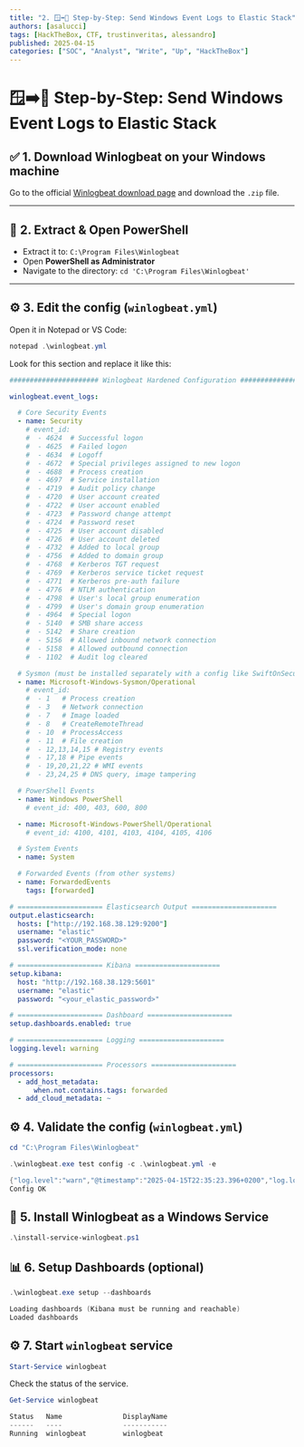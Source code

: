 ```yaml
---
title: "2. 🪟➡️🐧 Step-by-Step: Send Windows Event Logs to Elastic Stack"
authors: [asalucci]
tags: [HackTheBox, CTF, trustinveritas, alessandro]
published: 2025-04-15
categories: ["SOC", "Analyst", "Write", "Up", "HackTheBox"]
---
```


# 🪟➡️🐧 Step-by-Step: Send Windows Event Logs to Elastic Stack

## ✅ 1. Download Winlogbeat on your Windows machine

Go to the official [Winlogbeat download page](https://www.elastic.co/downloads/beats/winlogbeat) and download the `.zip` file.

---

## 📂 2. Extract & Open PowerShell

- Extract it to: `C:\Program Files\Winlogbeat`
- Open **PowerShell as Administrator**
- Navigate to the directory: `cd 'C:\Program Files\Winlogbeat'`

---

## ⚙️ 3. Edit the config (`winlogbeat.yml`)

Open it in Notepad or VS Code:

```powershell
notepad .\winlogbeat.yml
```

Look for this section and replace it like this:

```yaml
###################### Winlogbeat Hardened Configuration ########################

winlogbeat.event_logs:

  # Core Security Events
  - name: Security
    # event_id: 
    #  - 4624  # Successful logon
    #  - 4625  # Failed logon
    #  - 4634  # Logoff
    #  - 4672  # Special privileges assigned to new logon
    #  - 4688  # Process creation
    #  - 4697  # Service installation
    #  - 4719  # Audit policy change
    #  - 4720  # User account created
    #  - 4722  # User account enabled
    #  - 4723  # Password change attempt
    #  - 4724  # Password reset
    #  - 4725  # User account disabled
    #  - 4726  # User account deleted
    #  - 4732  # Added to local group
    #  - 4756  # Added to domain group
    #  - 4768  # Kerberos TGT request
    #  - 4769  # Kerberos service ticket request
    #  - 4771  # Kerberos pre-auth failure
    #  - 4776  # NTLM authentication
    #  - 4798  # User's local group enumeration
    #  - 4799  # User's domain group enumeration
    #  - 4964  # Special logon
    #  - 5140  # SMB share access
    #  - 5142  # Share creation
    #  - 5156  # Allowed inbound network connection
    #  - 5158  # Allowed outbound connection
    #  - 1102  # Audit log cleared

  # Sysmon (must be installed separately with a config like SwiftOnSecurity)
  - name: Microsoft-Windows-Sysmon/Operational
    # event_id:
    #  - 1   # Process creation
    #  - 3   # Network connection
    #  - 7   # Image loaded
    #  - 8   # CreateRemoteThread
    #  - 10  # ProcessAccess
    #  - 11  # File creation
    #  - 12,13,14,15 # Registry events
    #  - 17,18 # Pipe events
    #  - 19,20,21,22 # WMI events
    #  - 23,24,25 # DNS query, image tampering

  # PowerShell Events
  - name: Windows PowerShell
    # event_id: 400, 403, 600, 800

  - name: Microsoft-Windows-PowerShell/Operational
    # event_id: 4100, 4101, 4103, 4104, 4105, 4106

  # System Events
  - name: System

  # Forwarded Events (from other systems)
  - name: ForwardedEvents
    tags: [forwarded]

# ===================== Elasticsearch Output =====================
output.elasticsearch:
  hosts: ["http://192.168.38.129:9200"]
  username: "elastic"
  password: "<YOUR_PASSWORD>"
  ssl.verification_mode: none

# ===================== Kibana =====================
setup.kibana:
  host: "http://192.168.38.129:5601"
  username: "elastic"
  password: "<your_elastic_password>"

# ===================== Dashboard =====================
setup.dashboards.enabled: true

# ===================== Logging =====================
logging.level: warning

# ===================== Processors =====================
processors:
  - add_host_metadata:
      when.not.contains.tags: forwarded
  - add_cloud_metadata: ~
```

## ⚙️ 4. Validate the config (`winlogbeat.yml`)

```powershell
cd "C:\Program Files\Winlogbeat"
```

```powershell
.\winlogbeat.exe test config -c .\winlogbeat.yml -e
```

```powershell
{"log.level":"warn","@timestamp":"2025-04-15T22:35:23.396+0200","log.logger":"tls","log.origin":{"function":"github.com/elastic/elastic-agent-libs/transport/tlscommon.(*TLSConfig).ToConfig","file.name":"tlscommon/tls_config.go","file.line":107},"message":"SSL/TLS verifications disabled.","service.name":"winlogbeat","ecs.version":"1.6.0"}
Config OK
```

## 🚀 5. Install Winlogbeat as a Windows Service

```powershell
.\install-service-winlogbeat.ps1
```

## 📊 6. Setup Dashboards (optional)

```powershell
.\winlogbeat.exe setup --dashboards
```

```powershell
Loading dashboards (Kibana must be running and reachable)
Loaded dashboards
```

## ⚙️ 7. Start `winlogbeat` service

```powershell
Start-Service winlogbeat
```

Check the status of the service.

```powershell
Get-Service winlogbeat
```

```powershell
Status   Name               DisplayName
------   ----               -----------
Running  winlogbeat         winlogbeat
```

